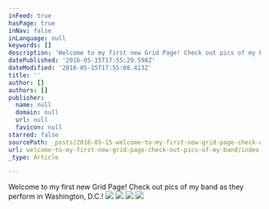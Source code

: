 ```yaml
---
inFeed: true
hasPage: true
inNav: false
inLanguage: null
keywords: []
description: 'Welcome to my first new Grid Page! Check out pics of my band as they perform in Washington, D.C.!'
datePublished: '2016-05-15T17:55:29.598Z'
dateModified: '2016-05-15T17:55:08.413Z'
title: ''
author: []
authors: []
publisher:
  name: null
  domain: null
  url: null
  favicon: null
starred: false
sourcePath: _posts/2016-05-15-welcome-to-my-first-new-grid-page-check-out-pics-of-my-band.md
url: welcome-to-my-first-new-grid-page-check-out-pics-of-my-band/index.html
_type: Article

---
```

Welcome to my first new Grid Page! Check out pics of my band as they perform in Washington, D.C.!
![](https://the-grid-user-content.s3-us-west-2.amazonaws.com/d0287a67-50b5-4fe5-9685-d0f60d60984b.jpg)
![](https://the-grid-user-content.s3-us-west-2.amazonaws.com/68a69e15-5b0b-4e8d-a359-261d4cf5356e.gif)
![](https://the-grid-user-content.s3-us-west-2.amazonaws.com/0b923c82-ac58-4499-a40e-cbfe1aef2433.jpg)
![](https://the-grid-user-content.s3-us-west-2.amazonaws.com/b35c14ec-c56e-4f23-a78f-d38c66dd4b4a.jpg)